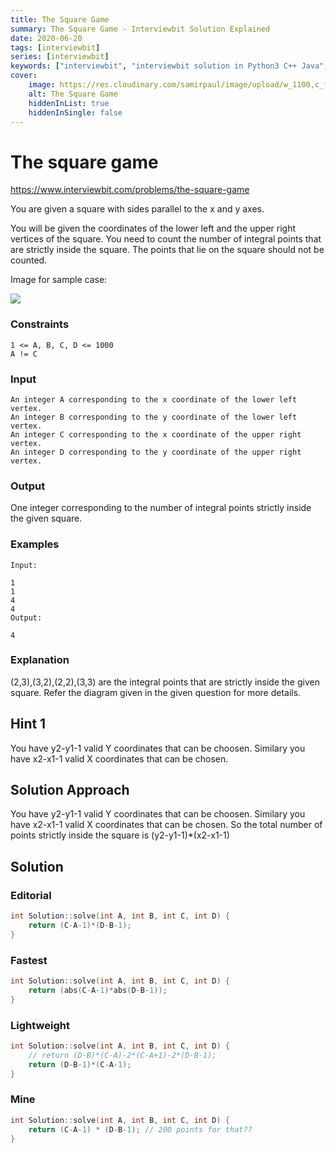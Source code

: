 ```yaml
---
title: The Square Game
summary: The Square Game - Interviewbit Solution Explained
date: 2020-06-20
tags: [interviewbit]
series: [interviewbit]
keywords: ["interviewbit", "interviewbit solution in Python3 C++ Java", "The Square Game Solution Explained"]
cover:
    image: https://res.cloudinary.com/samirpaul/image/upload/w_1100,c_fit,co_rgb:FFFFFF,l_text:Arial_75_bold:The Square Game - Solution Explained/problem-solving.webp
    alt: The Square Game
    hiddenInList: true
    hiddenInSingle: false
---
```


# The square game

https://www.interviewbit.com/problems/the-square-game

You are given a square with sides parallel to the x and y axes.

You will be given the coordinates of the lower left and the 
upper right vertices of the square. You need to count the number of integral points that are strictly inside the square. 
The points that lie on the square should not be counted.

Image for sample case:

![](https://s3-us-west-2.amazonaws.com/ib-assessment-tests/problem_images/square.png)

### Constraints
```
1 <= A, B, C, D <= 1000
A != C
```

### Input
```
An integer A corresponding to the x coordinate of the lower left vertex.
An integer B corresponding to the y coordinate of the lower left vertex. 
An integer C corresponding to the x coordinate of the upper right vertex.
An integer D corresponding to the y coordinate of the upper right vertex.
```
### Output

One integer corresponding to the number of integral points strictly inside the given square.

### Examples
```
Input:

1
1
4
4
Output:

4
```

### Explanation

(2,3),(3,2),(2,2),(3,3) are the integral points that are strictly inside the given square. Refer the diagram given in the given question for more details.

## Hint 1
You have y2-y1-1 valid Y coordinates that can be choosen. Similary you have x2-x1-1 valid X coordinates that can be chosen.

## Solution Approach
You have y2-y1-1 valid Y coordinates that can be choosen. Similary you have x2-x1-1 valid X coordinates that can be chosen. 
So the total number of points strictly inside the square is (y2-y1-1)*(x2-x1-1)

## Solution
### Editorial
```cpp
int Solution::solve(int A, int B, int C, int D) {
    return (C-A-1)*(D-B-1);
}
```
### Fastest
```cpp
int Solution::solve(int A, int B, int C, int D) {
    return (abs(C-A-1)*abs(D-B-1));
}
```

### Lightweight
```cpp
int Solution::solve(int A, int B, int C, int D) {
    // return (D-B)*(C-A)-2*(C-A+1)-2*(D-B-1);
    return (D-B-1)*(C-A-1);
}
```

### Mine
```cpp
int Solution::solve(int A, int B, int C, int D) {
    return (C-A-1) * (D-B-1); // 200 points for that??
}
```
